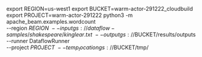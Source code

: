 export REGION=us-west1
export BUCKET=warm-actor-291222_cloudbuild
export PROJECT=warm-actor-291222
python3 -m apache_beam.examples.wordcount \
  --region $REGION \
  --input gs://dataflow-samples/shakespeare/kinglear.txt \
  --output gs://$BUCKET/results/outputs \
  --runner DataflowRunner \
  --project $PROJECT \
  --temp_location gs://$BUCKET/tmp/